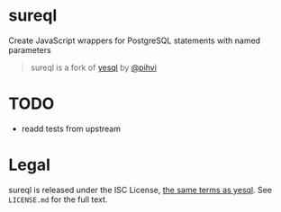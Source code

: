 # sureql
Create JavaScript wrappers for PostgreSQL statements with named parameters

> sureql is a fork of [yesql](https://github.com/pihvi/yesql) by [@pihvi](https://github.com/pihvi)

# TODO

- readd tests from upstream

# Legal

sureql is released under the ISC License, [the same terms as
yesql](https://github.com/pihvi/yesql/blob/8327f3faa0458f547ab22d3db7b62e208355b645/package.json#L29).
See `LICENSE.md` for the full text.
